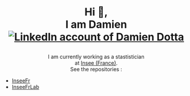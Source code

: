 <h1 align="center">
  Hi 👋,
  </br>I am Damien
  </br>
  <a href="https://www.linkedin.com/in/damien-dotta-078a18101/">
    <img alt="LinkedIn account of Damien Dotta" src="https://shields.io/badge/LinkedIn-damiendotta-333?logo=linkedin&logoColor=white" />
  </a>
</p>
</h1>
<p align="center">
  I am currently working as a stastistician</br>
  at <a href="https://www.insee.fr/en/accueil">Insee (France)</a>.</br>
  See the repositories :  
  <ul>
    <li><a href="https://github.com/InseeFr">InseeFr</a></li>
    <li><a href="https://github.com/InseeFrLab">InseeFrLab</a></li>
</ul>
</p>
